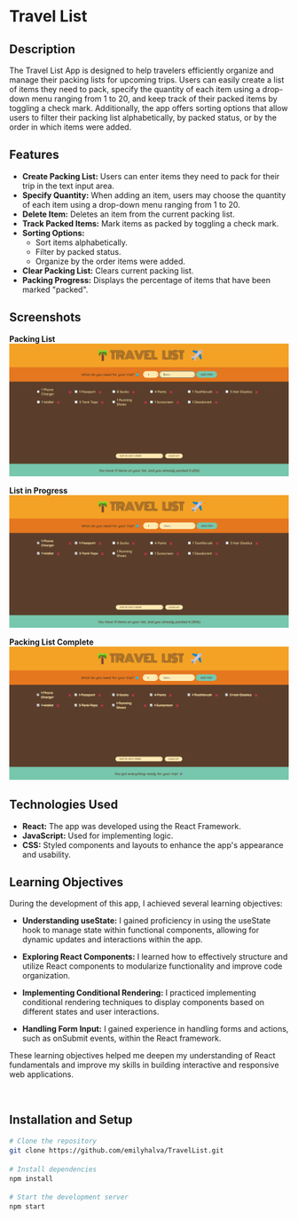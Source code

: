 # Travel List

## Description

The Travel List App is designed to help travelers efficiently organize and manage their packing lists for upcoming trips. Users can easily create a list of items they need to pack, specify the quantity of each item using a drop-down menu ranging from 1 to 20, and keep track of their packed items by toggling a check mark. Additionally, the app offers sorting options that allow users to filter their packing list alphabetically, by packed status, or by the order in which items were added.

## Features

- **Create Packing List:** Users can enter items they need to pack for their trip in the text input area.
- **Specify Quantity:** When adding an item, users may choose the quantity of each item using a drop-down menu ranging from 1 to 20.
- **Delete Item:** Deletes an item from the current packing list.
- **Track Packed Items:** Mark items as packed by toggling a check mark.
- **Sorting Options:**
  - Sort items alphabetically.
  - Filter by packed status.
  - Organize by the order items were added.
- **Clear Packing List:** Clears current packing list.
- **Packing Progress:** Displays the percentage of items that have been marked "packed".
  <br/>

## Screenshots

**Packing List**
![Packing List App Screenshot](/public/PackingList.png)

**List in Progress**
![Packing List App Screenshot](/public/PackingListProgress.png)

**Packing List Complete**
![Packing List App Screenshot](/public/PackingListComplete.png)

## Technologies Used

- **React:** The app was developed using the React Framework.
- **JavaScript:** Used for implementing logic.
- **CSS:** Styled components and layouts to enhance the app's appearance and usability.
  <br/>

## Learning Objectives

During the development of this app, I achieved several learning objectives:

- **Understanding useState:** I gained proficiency in using the useState hook to manage state within functional components, allowing for dynamic updates and interactions within the app.

- **Exploring React Components:** I learned how to effectively structure and utilize React components to modularize functionality and improve code organization.

- **Implementing Conditional Rendering:** I practiced implementing conditional rendering techniques to display components based on different states and user interactions.

- **Handling Form Input:** I gained experience in handling forms and actions, such as onSubmit events, within the React framework.

These learning objectives helped me deepen my understanding of React fundamentals and improve my skills in building interactive and responsive web applications.

<br/>

## Installation and Setup

```bash
# Clone the repository
git clone https://github.com/emilyhalva/TravelList.git

# Install dependencies
npm install

# Start the development server
npm start
```
